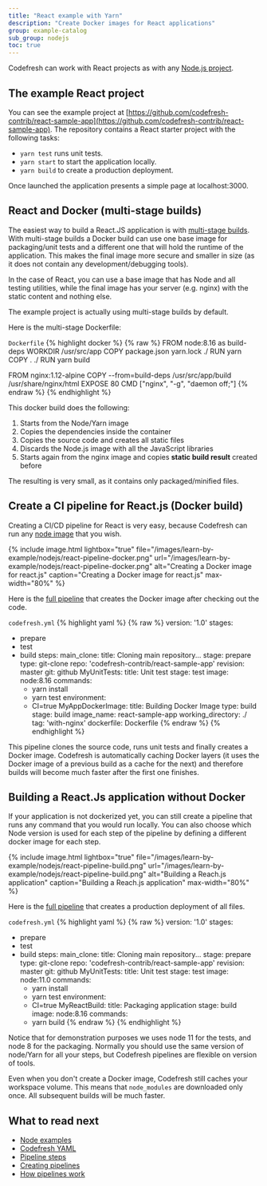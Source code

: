 ```yaml
---
title: "React example with Yarn"
description: "Create Docker images for React applications"
group: example-catalog
sub_group: nodejs
toc: true
---
```


Codefresh can work with React projects as with any [Node.js project]({{site.baseurl}}/docs/learn-by-example/nodejs/).

## The example React project

You can see the example project at [https://github.com/codefresh-contrib/react-sample-app](https://github.com/codefresh-contrib/react-sample-app). The repository contains a React starter project with the following tasks:

* `yarn test` runs unit tests.
* `yarn start` to start the application locally.
* `yarn build` to create a production deployment.

Once launched the application presents a simple page at localhost:3000. 

## React and Docker (multi-stage builds)

The easiest way to build a React.JS application is with [multi-stage builds](https://blog.docker.com/2017/07/multi-stage-builds/). With multi-stage builds a Docker build can use one base image for packaging/unit tests and a different one that will hold the runtime of the application. This makes the final image more secure and smaller in size (as it does not contain any development/debugging tools).

In the case of React, you can use a base image that has Node and all testing utilities, while the final image has your server (e.g. nginx) with the static content and nothing else.

The example project is actually using multi-stage builds by default.

Here is the multi-stage Dockerfile:

 `Dockerfile`
{% highlight docker %}
{% raw %}
FROM node:8.16 as build-deps
WORKDIR /usr/src/app
COPY package.json yarn.lock ./
RUN yarn
COPY . ./
RUN yarn build

FROM nginx:1.12-alpine
COPY --from=build-deps /usr/src/app/build /usr/share/nginx/html
EXPOSE 80
CMD ["nginx", "-g", "daemon off;"]
{% endraw %}
{% endhighlight %}

This docker build does the following:

1. Starts from the Node/Yarn image
1. Copies the dependencies inside the container
1. Copies the source code and creates all static files
1. Discards the Node.js image with all the JavaScript libraries
1. Starts again from the nginx image and copies **static build result** created before

The resulting is very small, as it contains only packaged/minified files.

## Create a CI pipeline for React.js (Docker build)

Creating a CI/CD pipeline for React is very easy, because Codefresh can run any [node image](https://hub.docker.com/_/node/) that you wish. 

{% include image.html 
lightbox="true" 
file="/images/learn-by-example/nodejs/react-pipeline-docker.png" 
url="/images/learn-by-example/nodejs/react-pipeline-docker.png" 
alt="Creating a Docker image for react.js"
caption="Creating a Docker image for react.js"
max-width="80%" 
%}

Here is the [full pipeline](https://github.com/codefresh-contrib/gradle-sample-app/blob/master/codefresh.yml) that creates the Docker image after checking out the code.

 `codefresh.yml`
{% highlight yaml %}
{% raw %}
version: '1.0'
stages:
  - prepare
  - test
  - build
steps:
  main_clone:
    title: Cloning main repository...
    stage: prepare
    type: git-clone
    repo: 'codefresh-contrib/react-sample-app'
    revision: master
    git: github
  MyUnitTests:
    title: Unit test
    stage: test
    image: node:8.16
    commands:
      - yarn install
      - yarn test
    environment:
      - CI=true
  MyAppDockerImage:
    title: Building Docker Image
    type: build
    stage: build
    image_name: react-sample-app
    working_directory: ./
    tag: 'with-nginx'
    dockerfile: Dockerfile
{% endraw %}
{% endhighlight %}

This pipeline clones the source code, runs unit tests and finally creates a Docker image. Codefresh is automatically caching
Docker layers (it uses the Docker image of a previous build as a cache for the next) and therefore builds will become
much faster after the first one finishes.


## Building a React.Js application without Docker

If your application is not dockerized yet, you can still create a pipeline that runs any command that you would run locally. You can also choose which Node version is used for each step of the pipeline by defining a different docker image for each step.


{% include image.html 
lightbox="true" 
file="/images/learn-by-example/nodejs/react-pipeline-build.png" 
url="/images/learn-by-example/nodejs/react-pipeline-build.png" 
alt="Building a Reach.js application"
caption="Building a Reach.js application"
max-width="80%" 
%}

Here is the [full pipeline](https://github.com/codefresh-contrib/react-sample-app/blob/master/codefresh-only-build.yml) that creates a production deployment of all files.

 `codefresh.yml`
{% highlight yaml %}
{% raw %}
version: '1.0'
stages:
  - prepare
  - test
  - build
steps:
  main_clone:
    title: Cloning main repository...
    stage: prepare
    type: git-clone
    repo: 'codefresh-contrib/react-sample-app'
    revision: master
    git: github
  MyUnitTests:
    title: Unit test
    stage: test
    image: node:11.0
    commands:
      - yarn install
      - yarn test
    environment:
      - CI=true
  MyReactBuild:
    title: Packaging application
    stage: build
    image: node:8.16
    commands:
      - yarn build
{% endraw %}
{% endhighlight %}

Notice that for demonstration purposes we uses node 11 for the tests, and node 8 for the packaging. Normally you should use the same version of node/Yarn for all your steps, but Codefresh pipelines are flexible on version of tools.

Even when you don't create a Docker image, Codefresh still caches your workspace volume. This means that `node_modules` are downloaded only once. All subsequent builds will be much faster.

## What to read next

* [Node examples]({{site.baseurl}}/docs/learn-by-example/nodejs/)
* [Codefresh YAML]({{site.baseurl}}/docs/pipelines/what-is-the-codefresh-yaml/)
* [Pipeline steps]({{site.baseurl}}/docs/pipelines/steps/)
* [Creating pipelines]({{site.baseurl}}/docs/pipelines/pipelines/)
* [How pipelines work]({{site.baseurl}}/docs/pipelines/introduction-to-codefresh-pipelines/)
